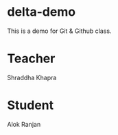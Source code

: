 # delta-demo
This is a demo for Git &amp; Github class.

# Teacher
Shraddha Khapra

# Student
Alok Ranjan
